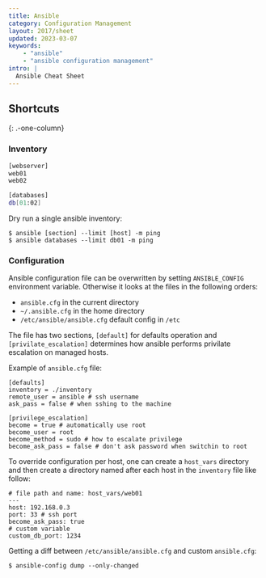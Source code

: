 ```yaml
---
title: Ansible
category: Configuration Management
layout: 2017/sheet
updated: 2023-03-07
keywords:
    - "ansible"
    - "ansible configuration management"
intro: |
  Ansible Cheat Sheet
---
```


Shortcuts
---------
{: .-one-column}

### Inventory

```bash
[webserver]
web01
web02

[databases]
db[01:02]
```

Dry run a single ansible inventory:

```
$ ansible [section] --limit [host] -m ping
$ ansible databases --limit db01 -m ping
```

### Configuration

Ansible configuration file can be overwritten by setting `ANSIBLE_CONFIG` environment variable. Otherwise it looks at the files in the following orders:

- `ansible.cfg` in the current directory
- `~/.ansible.cfg` in the home directory
- `/etc/ansible/ansible.cfg` default config in `/etc`

The file has two sections, `[default]` for defaults operation and `[privilate_escalation]` determines how ansible performs privilate escalation on managed hosts.

Example of `ansible.cfg` file:

```
[defaults]
inventory = ./inventory
remote_user = ansible # ssh username
ask_pass = false # when sshing to the machine

[privilege_escalation]
become = true # automatically use root
become_user = root
become_method = sudo # how to escalate privilege
become_ask_pass = false # don't ask password when switchin to root
```

To override configuration per host, one can create a `host_vars` directory and then create a directory named after each host in the `inventory` file like follow:

```
# file path and name: host_vars/web01
---
host: 192.168.0.3
port: 33 # ssh port
become_ask_pass: true
# custom variable
custom_db_port: 1234
```

Getting a diff between `/etc/ansible/ansible.cfg` and custom `ansible.cfg`:

```
$ ansible-config dump --only-changed
```
